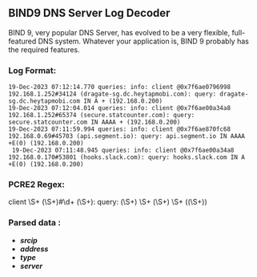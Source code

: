 ## BIND9 DNS Server Log Decoder
BIND 9, very popular DNS Server, has evolved to be a very flexible, full-featured DNS system. Whatever your application is, BIND 9 probably has the required features.
### Log Format:
```
19-Dec-2023 07:12:14.770 queries: info: client @0x7f6ae0796998 192.168.1.252#34124 (dragate-sg.dc.heytapmobi.com): query: dragate-sg.dc.heytapmobi.com IN A + (192.168.0.200)
19-Dec-2023 07:12:04.014 queries: info: client @0x7f6ae00a34a8 192.168.1.252#65374 (secure.statcounter.com): query: secure.statcounter.com IN AAAA + (192.168.0.200)
19-Dec-2023 07:11:59.994 queries: info: client @0x7f6ae870fc68 192.168.0.69#45703 (api.segment.io): query: api.segment.io IN AAAA +E(0) (192.168.0.200)
 19-Dec-2023 07:11:48.945 queries: info: client @0x7f6ae00a34a8 192.168.0.170#53801 (hooks.slack.com): query: hooks.slack.com IN A +E(0) (192.168.0.200)

```
### PCRE2 Regex:
client \S+ (\S+)#\d+ \(\S+\): query: (\S+) \S+ (\S+) \S+ \((\S+)\)
### Parsed data :
* ***srcip***
* ***address***
* ***type***
* ***server***
